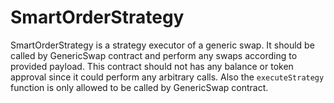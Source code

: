 # SmartOrderStrategy

SmartOrderStrategy is a strategy executor of a generic swap. It should be called by GenericSwap contract and perform any swaps according to provided payload. This contract should not has any balance or token approval since it could perform any arbitrary calls. Also the `executeStrategy` function is only allowed to be called by GenericSwap contract.
